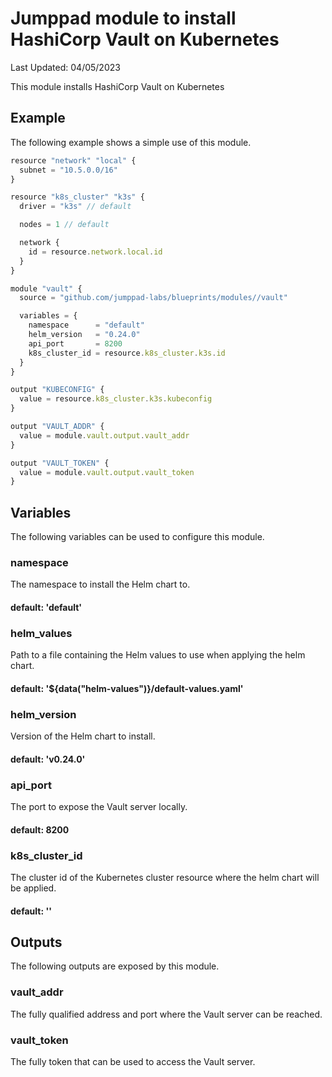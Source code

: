 # Jumppad module to install HashiCorp Vault on Kubernetes

Last Updated: 04/05/2023

This module installs HashiCorp Vault on Kubernetes

## Example

The following example shows a simple use of this module.

```javascript
resource "network" "local" {
  subnet = "10.5.0.0/16"
}

resource "k8s_cluster" "k3s" {
  driver = "k3s" // default

  nodes = 1 // default

  network {
    id = resource.network.local.id
  }
}

module "vault" {
  source = "github.com/jumppad-labs/blueprints/modules//vault"

  variables = {
    namespace      = "default"
    helm_version   = "0.24.0"
    api_port       = 8200
    k8s_cluster_id = resource.k8s_cluster.k3s.id
  }
}

output "KUBECONFIG" {
  value = resource.k8s_cluster.k3s.kubeconfig
}

output "VAULT_ADDR" {
  value = module.vault.output.vault_addr
}

output "VAULT_TOKEN" {
  value = module.vault.output.vault_token
}
```

## Variables

The following variables can be used to configure this module.

### namespace

The namespace to install the Helm chart to.

#### default: 'default' 


### helm_values

Path to a file containing the Helm values to use when applying the helm chart.

#### default: '${data("helm-values")}/default-values.yaml'


### helm_version

Version of the Helm chart to install.

#### default: 'v0.24.0'


### api_port

The port to expose the Vault server locally.

#### default: 8200


### k8s_cluster_id

The cluster id of the Kubernetes cluster resource where the helm chart will
be applied.

#### default: ''


## Outputs

The following outputs are exposed by this module.

### vault_addr

The fully qualified address and port where the Vault server can be reached.

### vault_token

The fully token that can be used to access the Vault server.
